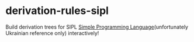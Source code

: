 # derivation-rules-sipl
Build derivation trees for SIPL [Simple Programming Language](https://uk.wikipedia.org/wiki/%D0%A2%D0%B5%D0%BE%D1%80%D1%96%D1%8F_%D0%BF%D1%80%D0%BE%D0%B3%D1%80%D0%B0%D0%BC%D1%83%D0%B2%D0%B0%D0%BD%D0%BD%D1%8F#.D0.A4.D0.BE.D1.80.D0.BC.D0.B0.D0.BB.D1.8C.D0.BD.D0.B8.D0.B9_.D0.BE.D0.BF.D0.B8.D1.81_.D1.81.D0.B8.D0.BD.D1.82.D0.B0.D0.BA.D1.81.D0.B8.D1.81.D1.83_.D0.BC.D0.BE.D0.B2.D0.B8_SIPL)(unfortunately Ukrainian reference only) interactively!
